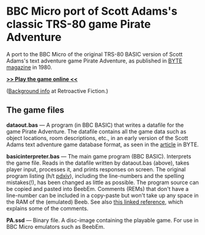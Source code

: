 # BBC Micro port of Scott Adams's classic TRS-80 game Pirate Adventure
A port to the BBC Micro of the original TRS-80 BASIC version of Scott Adams's text adventure game Pirate Adventure, as published in [BYTE magazine](https://archive.org/details/byte-magazine-1980-12/page/n193/mode/1up) in 1980.

[**>> Play the game online <<**](http://bbcmicro.co.uk/jsbeeb/play.php?autoboot&disc=https://raw.githubusercontent.com/ahope1/Beeb-Pirate-Adventure/master/PA.ssd)

([Background info](https://ahopeful.wordpress.com/2020/08/25/scott-adamss-type-in-pirate-adventure-byte-1980/) at Retroactive Fiction.)


## The game files

**dataout.bas** — A program (in BBC BASIC) that writes a datafile for the game Pirate Adventure. The datafile contains all the game data such as object locations, room descriptions, etc., in an early version of the Scott Adams text adventure game database format, as seen in the [article](https://archive.org/details/byte-magazine-1980-12/page/n193/mode/1up) in BYTE. 

**basicinterpreter.bas** — The main game program (BBC BASIC). Interprets the game file. Reads in the datafile written by dataout.bas (above), takes player input, processes it, and prints responses on screen. The original program listing (h/t [pdxiv](https://github.com/pdxiv/PerlScott)), including the line-numbers and the spelling mistakes(!), has been changed as little as possible. The program source can be copied and pasted into BeebEm. Comments (REMs) that don't have a line-number can be included in a copy-paste but won't take up any space in the RAM of the (emulated) Beeb. See also [this linked reference](https://github.com/pdxiv/LuaScott/blob/master/doc/The_ADVENTURE_Data_Base_Format_(1980).md), which explains some of the comments. 

**PA.ssd** — Binary file. A disc-image containing the playable game. For use in BBC Micro emulators such as BeebEm.
